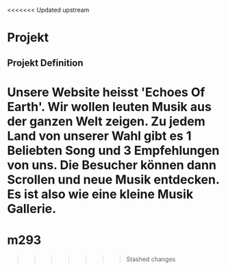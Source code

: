 <<<<<<< Updated upstream
# Projekt

## Projekt Definition
Unsere Website heisst 'Echoes Of Earth'. Wir wollen leuten Musik aus der ganzen Welt zeigen. Zu jedem Land von unserer Wahl gibt es 1 Beliebten Song und 3 Empfehlungen von uns. Die Besucher können dann Scrollen und neue Musik entdecken. Es ist also wie eine kleine Musik Gallerie.
=======
# m293
>>>>>>> Stashed changes
